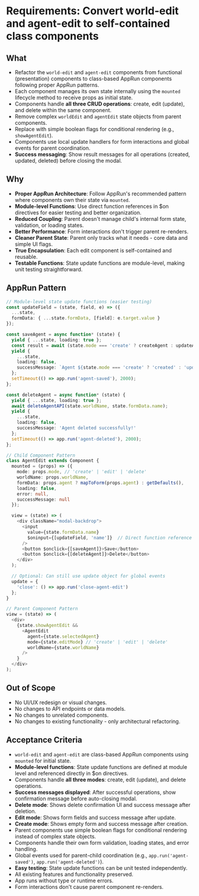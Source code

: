 # Requirements: Convert world-edit and agent-edit to self-contained class components

## What
- Refactor the `world-edit` and `agent-edit` components from functional (presentation) components to class-based AppRun components following proper AppRun patterns.
- Each component manages its own state internally using the `mounted` lifecycle method to receive props as initial state.
- Components handle **all three CRUD operations**: create, edit (update), and delete within the same component.
- Remove complex `worldEdit` and `agentEdit` state objects from parent components.
- Replace with simple boolean flags for conditional rendering (e.g., `showAgentEdit`).
- Components use local update handlers for form interactions and global events for parent coordination.
- **Success messaging**: Show result messages for all operations (created, updated, deleted) before closing the modal.

## Why
- **Proper AppRun Architecture**: Follow AppRun's recommended pattern where components own their state via `mounted`.
- **Module-level Functions**: Use direct function references in $on directives for easier testing and better organization.
- **Reduced Coupling**: Parent doesn't manage child's internal form state, validation, or loading states.
- **Better Performance**: Form interactions don't trigger parent re-renders.
- **Cleaner Parent State**: Parent only tracks what it needs - core data and simple UI flags.
- **True Encapsulation**: Each edit component is self-contained and reusable.
- **Testable Functions**: State update functions are module-level, making unit testing straightforward.

## AppRun Pattern
```typescript
// Module-level state update functions (easier testing)
const updateField = (state, field, e) => ({
  ...state,
  formData: { ...state.formData, [field]: e.target.value }
});

const saveAgent = async function* (state) {
  yield { ...state, loading: true };
  const result = await (state.mode === 'create' ? createAgent : updateAgent)(...);
  yield { 
    ...state, 
    loading: false, 
    successMessage: `Agent ${state.mode === 'create' ? 'created' : 'updated'} successfully!` 
  };
  setTimeout(() => app.run('agent-saved'), 2000);
};

const deleteAgent = async function* (state) {
  yield { ...state, loading: true };
  await deleteAgentAPI(state.worldName, state.formData.name);
  yield { 
    ...state, 
    loading: false, 
    successMessage: 'Agent deleted successfully!' 
  };
  setTimeout(() => app.run('agent-deleted'), 2000);
};

// Child Component Pattern
class AgentEdit extends Component {
  mounted = (props) => ({
    mode: props.mode, // 'create' | 'edit' | 'delete'
    worldName: props.worldName,
    formData: props.agent ? mapToForm(props.agent) : getDefaults(),
    loading: false,
    error: null,
    successMessage: null
  });

  view = (state) => (
    <div className="modal-backdrop">
      <input 
        value={state.formData.name}
        $oninput={[updateField, 'name']}  // Direct function reference
      />
      <button $onclick={[saveAgent]}>Save</button>
      <button $onclick={[deleteAgent]}>Delete</button>
    </div>
  );

  // Optional: Can still use update object for global events
  update = {
    'close': () => app.run('close-agent-edit')
  };
}

// Parent Component Pattern
view = (state) => (
  <div>
    {state.showAgentEdit && 
      <AgentEdit 
        agent={state.selectedAgent} 
        mode={state.editMode} // 'create' | 'edit' | 'delete'
        worldName={state.worldName}
      />
    }
  </div>
);
```

## Out of Scope
- No UI/UX redesign or visual changes.
- No changes to API endpoints or data models.
- No changes to unrelated components.
- No changes to existing functionality - only architectural refactoring.

## Acceptance Criteria
- `world-edit` and `agent-edit` are class-based AppRun components using `mounted` for initial state.
- **Module-level functions**: State update functions are defined at module level and referenced directly in $on directives.
- Components handle **all three modes**: create, edit (update), and delete operations.
- **Success messages displayed**: After successful operations, show confirmation message before auto-closing modal.
- **Delete mode**: Shows delete confirmation UI and success message after deletion.
- **Edit mode**: Shows form fields and success message after update.
- **Create mode**: Shows empty form and success message after creation.
- Parent components use simple boolean flags for conditional rendering instead of complex state objects.
- Components handle their own form validation, loading states, and error handling.
- Global events used for parent-child coordination (e.g., `app.run('agent-saved')`, `app.run('agent-deleted')`).
- **Easy testing**: State update functions can be unit tested independently.
- All existing features and functionality preserved.
- App runs without type or runtime errors.
- Form interactions don't cause parent component re-renders.
